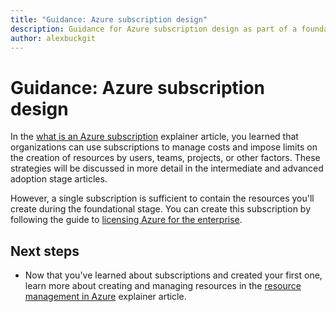 ```yaml
---
title: "Guidance: Azure subscription design"
description: Guidance for Azure subscription design as part of a foundational cloud adoption strategy
author: alexbuckgit
---
```


# Guidance: Azure subscription design 

In the [what is an Azure subscription](subscription-explainer.md) explainer article, you learned that organizations can use subscriptions to manage costs and impose limits on the creation of resources by users, teams, projects, or other factors. These strategies will be discussed in more detail in the intermediate and advanced adoption stage articles.

However, a single subscription is sufficient to contain the resources you'll create during the foundational stage. You can create this subscription by following the guide to [licensing Azure for the enterprise][azure-enterprise-licensing].

## Next steps

* Now that you've learned about subscriptions and created your first one, learn more about creating and managing resources in the [resource management in Azure](resource-manager-explainer.md) explainer article.

[azure-enterprise-licensing]: https://azure.microsoft.com/pricing/enterprise-agreement
